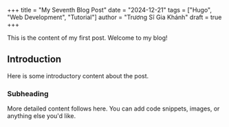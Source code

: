 +++
title = "My Seventh Blog Post"
date = "2024-12-21"
tags = ["Hugo", "Web Development", "Tutorial"]
author = "Trương Sĩ Gia Khánh"
draft = true
+++

This is the content of my first post. Welcome to my blog!

## Introduction

Here is some introductory content about the post.

### Subheading

More detailed content follows here. You can add code snippets, images, or anything else you'd like.

